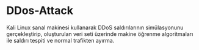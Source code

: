 # DDos-Attack
Kali Linux sanal makinesi kullanarak DDoS saldırılarının simülasyonunu gerçekleştirip, oluşturulan veri seti üzerinde makine öğrenme algoritmaları ile saldırı tespiti ve normal trafikten ayırma.
